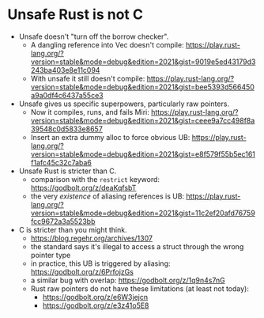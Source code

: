 # Unsafe Rust is not C

- Unsafe doesn't "turn off the borrow checker".
  - A dangling reference into Vec doesn't compile:
    https://play.rust-lang.org/?version=stable&mode=debug&edition=2021&gist=9019e5ed43179d3243ba403e8e11c094
  - With unsafe it still doesn't compile:
    https://play.rust-lang.org/?version=stable&mode=debug&edition=2021&gist=bee5393d566450a9a0df4c6437a55ce3
- Unsafe gives us specific superpowers, particularly raw pointers.
  - Now it compiles, runs, and fails Miri:
    https://play.rust-lang.org/?version=stable&mode=debug&edition=2021&gist=ceee9a7cc498f8a39548c0d5833e8657
  - Insert an extra dummy alloc to force obvious UB:
    https://play.rust-lang.org/?version=stable&mode=debug&edition=2021&gist=e8f579f55b5ec161f1afc45c32c7aba6
- Unsafe Rust is stricter than C.
  - comparison with the `restrict` keyword: https://godbolt.org/z/deaKqfsbT
  - the very *existence* of aliasing references is UB:
    https://play.rust-lang.org/?version=stable&mode=debug&edition=2021&gist=11c2ef20afd76759fcc9672a3a5523bb
- C is stricter than you might think.
  - https://blog.regehr.org/archives/1307
  - the standard says it's illegal to access a struct through the wrong pointer type
  - in practice, this UB is triggered by aliasing: https://godbolt.org/z/6PrfojzGs
  - a similar bug with overlap: https://godbolt.org/z/1q9n4s7nG
  - Rust raw pointers do not have these limitations (at least not today):
    - https://godbolt.org/z/e6W3jejcn
    - https://godbolt.org/z/e3z41o5E8
